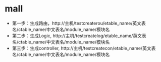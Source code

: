 # mall
* 第一步：生成路由，http://主机/testcreaterou/etable_name/英文表名/ctable_name/中文表名/module_name/模块名
 * 第二步：生成Logic, http://主机/testcreatelog/etable_name/英文表名/ctable_name/中文表名/module_name/模块名
 * 第三步：生成controller, http://主机/testcreatecon/etable_name/英文表名/ctable_name/中文表名/module_name/模块名
